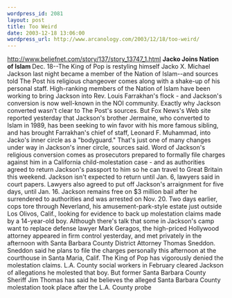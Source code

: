 ```yaml
--- 
wordpress_id: 2081
layout: post
title: Too Weird
date: 2003-12-18 13:06:00
wordpress_url: http://www.arcanology.com/2003/12/18/too-weird/
---
```

<a href="http://www.beliefnet.com/story/137/story_13747_1.html" target="_blank">http://www.beliefnet.com/story/137/story_13747_1.html</a> <b>Jacko Joins Nation of Islam </b> Dec. 18--The King of Pop is restyling himself Jacko X. Michael Jackson last night became a member of the Nation of Islam--and sources told The Post his religious changeover comes along with a shake-up of his personal staff. High-ranking members of the Nation of Islam have been working to bring Jackson into Rev. Louis Farrakhan&apos;s flock - and Jackson&apos;s conversion is now well-known in the NOI community. Exactly why Jackson converted wasn&apos;t clear to The Post&apos;s sources. But Fox News&apos;s Web site reported yesterday that Jackson&apos;s brother Jermaine, who converted to Islam in 1989, has been seeking to win favor with his more famous sibling, and has brought Farrakhan&apos;s chief of staff, Leonard F. Muhammad, into Jacko&apos;s inner circle as a "bodyguard." That&apos;s just one of many changes under way in Jackson&apos;s inner circle, sources said. Word of Jackson&apos;s religious conversion comes as prosecutors prepared to formally file charges against him in a California child-molestation case - and as authorities agreed to return Jackson&apos;s passport to him so he can travel to Great Britain this weekend. Jackson isn&apos;t expected to return until Jan. 6, lawyers said in court papers. Lawyers also agreed to put off Jackson&apos;s arraignment for five days, until Jan. 16. Jackson remains free on $3 million bail after he surrendered to authorities and was arrested on Nov. 20. Two days earlier, cops tore through Neverland, his amusement-park-style estate just outside Los Olivos, Calif., looking for evidence to back up molestation claims made by a 14-year-old boy. Although there&apos;s talk that some in Jackson&apos;s camp want to replace defense lawyer Mark Geragos, the high-priced Hollywood attorney appeared in firm control yesterday, and met privately in the afternoon with Santa Barbara County District Attorney Thomas Sneddon. Sneddon said he plans to file the charges personally this afternoon at the courthouse in Santa Maria, Calif. The King of Pop has vigorously denied the molestation claims. L.A. County social workers in February cleared Jackson of allegations he molested that boy. But former Santa Barbara County Sheriff Jim Thomas has said he believes the alleged Santa Barbara County molestation took place after the L.A. County probe